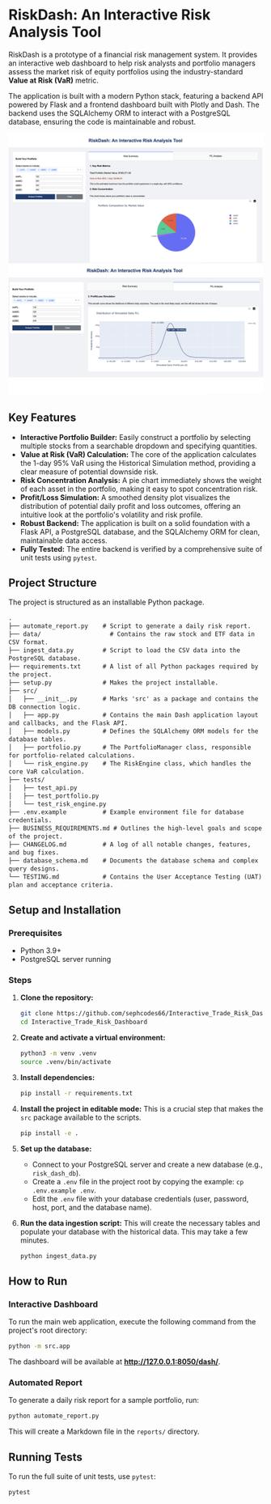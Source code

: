 # RiskDash: An Interactive Risk Analysis Tool

RiskDash is a prototype of a financial risk management system. It provides an interactive web dashboard to help risk analysts and portfolio managers assess the market risk of equity portfolios using the industry-standard **Value at Risk (VaR)** metric.

The application is built with a modern Python stack, featuring a backend API powered by Flask and a frontend dashboard built with Plotly and Dash. The backend uses the SQLAlchemy ORM to interact with a PostgreSQL database, ensuring the code is maintainable and robust.

![Dashboard Screenshot](./screenshots/ss_1.png)
![Dashboard Screenshot](./screenshots/ss_2.png)

## Key Features

*   **Interactive Portfolio Builder:** Easily construct a portfolio by selecting multiple stocks from a searchable dropdown and specifying quantities.
*   **Value at Risk (VaR) Calculation:** The core of the application calculates the 1-day 95% VaR using the Historical Simulation method, providing a clear measure of potential downside risk.
*   **Risk Concentration Analysis:** A pie chart immediately shows the weight of each asset in the portfolio, making it easy to spot concentration risk.
*   **Profit/Loss Simulation:** A smoothed density plot visualizes the distribution of potential daily profit and loss outcomes, offering an intuitive look at the portfolio's volatility and risk profile.
*   **Robust Backend:** The application is built on a solid foundation with a Flask API, a PostgreSQL database, and the SQLAlchemy ORM for clean, maintainable data access.
*   **Fully Tested:** The entire backend is verified by a comprehensive suite of unit tests using `pytest`.

## Project Structure

The project is structured as an installable Python package.

```
.
├── automate_report.py    # Script to generate a daily risk report.
├── data/                   # Contains the raw stock and ETF data in CSV format.
├── ingest_data.py        # Script to load the CSV data into the PostgreSQL database.
├── requirements.txt      # A list of all Python packages required by the project.
├── setup.py              # Makes the project installable.
├── src/
│   ├── __init__.py       # Marks 'src' as a package and contains the DB connection logic.
│   ├── app.py            # Contains the main Dash application layout and callbacks, and the Flask API.
│   ├── models.py         # Defines the SQLAlchemy ORM models for the database tables.
│   ├── portfolio.py      # The PortfolioManager class, responsible for portfolio-related calculations.
│   └── risk_engine.py    # The RiskEngine class, which handles the core VaR calculation.
├── tests/
│   ├── test_api.py
│   ├── test_portfolio.py
│   └── test_risk_engine.py
├── .env.example          # Example environment file for database credentials.
├── BUSINESS_REQUIREMENTS.md # Outlines the high-level goals and scope of the project.
├── CHANGELOG.md          # A log of all notable changes, features, and bug fixes.
├── database_schema.md    # Documents the database schema and complex query designs.
└── TESTING.md            # Contains the User Acceptance Testing (UAT) plan and acceptance criteria.
```

## Setup and Installation

### Prerequisites
*   Python 3.9+
*   PostgreSQL server running

### Steps

1.  **Clone the repository:**
    ```bash
    git clone https://github.com/sephcodes66/Interactive_Trade_Risk_Dashboard.git
    cd Interactive_Trade_Risk_Dashboard
    ```

2.  **Create and activate a virtual environment:**
    ```bash
    python3 -m venv .venv
    source .venv/bin/activate
    ```

3.  **Install dependencies:**
    ```bash
    pip install -r requirements.txt
    ```

4.  **Install the project in editable mode:**
    This is a crucial step that makes the `src` package available to the scripts.
    ```bash
    pip install -e .
    ```

5.  **Set up the database:**
    *   Connect to your PostgreSQL server and create a new database (e.g., `risk_dash_db`).
    *   Create a `.env` file in the project root by copying the example: `cp .env.example .env`.
    *   Edit the `.env` file with your database credentials (user, password, host, port, and the database name).

6.  **Run the data ingestion script:**
    This will create the necessary tables and populate your database with the historical data. This may take a few minutes.
    ```bash
    python ingest_data.py
    ```

## How to Run

### Interactive Dashboard

To run the main web application, execute the following command from the project's root directory:

```bash
python -m src.app
```
The dashboard will be available at **http://127.0.0.1:8050/dash/**.

### Automated Report

To generate a daily risk report for a sample portfolio, run:
```bash
python automate_report.py
```
This will create a Markdown file in the `reports/` directory.

## Running Tests

To run the full suite of unit tests, use `pytest`:
```bash
pytest
```